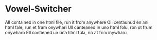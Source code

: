 # Vowel-Switcher

All contained in one html file, run it from anywhere
Oll centaunud en ani html fale, run et fram onywhari 
Ull canteaned in uno html folu, ron ot frum onywharo 
Ell contiened un una html fula, rin at frim inywharu 
